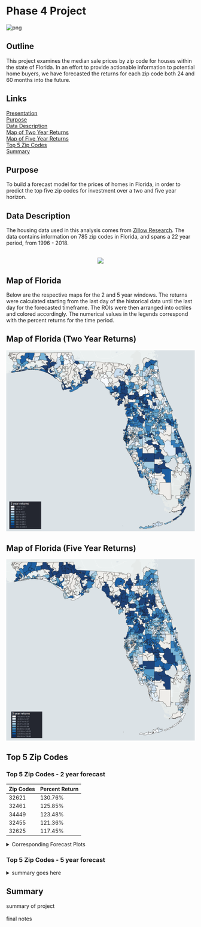 # Phase 4 Project
![png](https://www.phoenixfl.org/wp-content/uploads/2020/05/iStock-1069431162_1500w.jpg)

## Outline

This project examines the median sale prices by zip code for houses within the state of Florida. In an effort to provide actionable information to potential home buyers, we have forecasted the returns for each zip code both 24 and 60 months into the future. 

## Links

[Presentation](presentationlink)<br/>
[Purpose](README.md#Purpose) <br/>
[Data Description](README.md#Data-Description) <br/>
[Map of Two Year Returns](README.md#Map-of-Florida-(Two-Year-Returns)) <br/>
[Map of Five Year Returns](README.md#Map-of-Florida-(Five-Year-Returns)) <br/>
[Top 5 Zip Codes](README.md#Top-5-Zip-Codes) <br/>
[Summary](README.md#Summary) <br/>

## Purpose
To build a forecast model for the prices of homes in Florida, in order to predict the top five zip codes for investment over a two and five year horizon.

## Data Description

The housing data used in this analysis comes from [Zillow Research](https://www.zillow.com/research/data/). The data contains information on 785 zip codes in Florida, and spans a 22 year period, from 1996 - 2018. <br/>
<br/>
<p align="center">
  <a href="https://www.zillow.com/research/data/" title="Zillow Research">
    <img src="http://filecache.mediaroom.com/mr5mr_zillow/204622/Zillow_Wordmark_Blue_RGB.jpg" />
  </a>
</p>

## Map of Florida

Below are the respective maps for the 2 and 5 year windows. The returns were calculated starting from the last day of the historical data  until the last day for the forecasted timeframe. The ROIs were then arranged into octiles and colored accordingly. The numerical values in the legends correspond with the percent returns for the time period.

## Map of Florida (Two Year Returns)

![img](https://github.com/Nick-Kolowich/dsc-phase-4-project/blob/main/images/map%20-%202%20year.png)

## Map of Florida (Five Year Returns)
    
![imglegend](https://github.com/Nick-Kolowich/dsc-phase-4-project/blob/main/images/map%20-%205%20year.png)

## Top 5 Zip Codes
    
<h3> Top 5 Zip Codes - 2 year forecast </h3>

| Zip Codes| Percent Return|
| --------------- | --------------- |
| 32621 | 130.76% | 
| 32461 | 125.85% |
| 34449 | 123.48% |
| 32455 | 121.36% |
| 32625 | 117.45% |

<details>
    
   <summary> Corresponding Forecast Plots </summary>
    
![32621](https://github.com/Nick-Kolowich/dsc-phase-4-project/blob/main/images/2%20year%20-%2032621.png)
![32461](https://github.com/Nick-Kolowich/dsc-phase-4-project/blob/main/images/2%20year%20-%2032461.png)
![34449](https://github.com/Nick-Kolowich/dsc-phase-4-project/blob/main/images/2%20year%20-%2034449.png)
![32455](https://github.com/Nick-Kolowich/dsc-phase-4-project/blob/main/images/2%20year%20-%2032455.png)
![32625](https://github.com/Nick-Kolowich/dsc-phase-4-project/blob/main/images/2%20year%20-%2032625.png)

</details>

<h3> Top 5 Zip Codes - 5 year forecast </h3>
<details>
    
   <summary> summary goes here </summary><br/>
  
details go here

</details>


## Summary

summary of project <br/>
 <br/>
final notes

